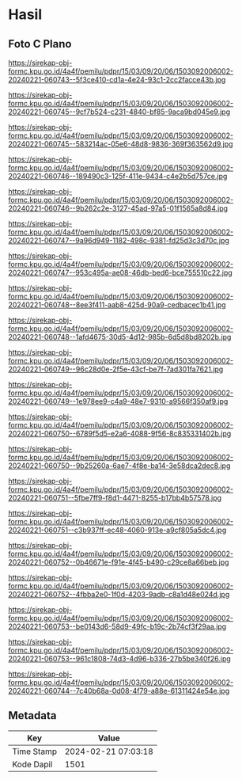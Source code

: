 # Hasil

## Foto C Plano

https://sirekap-obj-formc.kpu.go.id/4a4f/pemilu/pdpr/15/03/09/20/06/1503092006002-20240221-060743--5f3ce410-cd1a-4e24-93c1-2cc2facce43b.jpg

https://sirekap-obj-formc.kpu.go.id/4a4f/pemilu/pdpr/15/03/09/20/06/1503092006002-20240221-060745--9cf7b524-c231-4840-bf85-9aca9bd045e9.jpg

https://sirekap-obj-formc.kpu.go.id/4a4f/pemilu/pdpr/15/03/09/20/06/1503092006002-20240221-060745--583214ac-05e6-48d8-9836-369f363562d9.jpg

https://sirekap-obj-formc.kpu.go.id/4a4f/pemilu/pdpr/15/03/09/20/06/1503092006002-20240221-060746--189490c3-125f-411e-9434-c4e2b5d757ce.jpg

https://sirekap-obj-formc.kpu.go.id/4a4f/pemilu/pdpr/15/03/09/20/06/1503092006002-20240221-060746--9b262c2e-3127-45ad-97a5-01f1565a8d84.jpg

https://sirekap-obj-formc.kpu.go.id/4a4f/pemilu/pdpr/15/03/09/20/06/1503092006002-20240221-060747--9a96d949-1182-498c-9381-fd25d3c3d70c.jpg

https://sirekap-obj-formc.kpu.go.id/4a4f/pemilu/pdpr/15/03/09/20/06/1503092006002-20240221-060747--953c495a-ae08-46db-bed6-bce755510c22.jpg

https://sirekap-obj-formc.kpu.go.id/4a4f/pemilu/pdpr/15/03/09/20/06/1503092006002-20240221-060748--8ee3f411-aab8-425d-90a9-cedbacec1b41.jpg

https://sirekap-obj-formc.kpu.go.id/4a4f/pemilu/pdpr/15/03/09/20/06/1503092006002-20240221-060748--1afd4675-30d5-4d12-985b-6d5d8bd8202b.jpg

https://sirekap-obj-formc.kpu.go.id/4a4f/pemilu/pdpr/15/03/09/20/06/1503092006002-20240221-060749--96c28d0e-2f5e-43cf-be7f-7ad301fa7621.jpg

https://sirekap-obj-formc.kpu.go.id/4a4f/pemilu/pdpr/15/03/09/20/06/1503092006002-20240221-060749--1e978ee9-c4a9-48e7-9310-a9566f350af9.jpg

https://sirekap-obj-formc.kpu.go.id/4a4f/pemilu/pdpr/15/03/09/20/06/1503092006002-20240221-060750--6789f5d5-e2a6-4088-9f56-8c835331402b.jpg

https://sirekap-obj-formc.kpu.go.id/4a4f/pemilu/pdpr/15/03/09/20/06/1503092006002-20240221-060750--9b25260a-6ae7-4f8e-ba14-3e58dca2dec8.jpg

https://sirekap-obj-formc.kpu.go.id/4a4f/pemilu/pdpr/15/03/09/20/06/1503092006002-20240221-060751--5fbe7ff9-f8d1-4471-8255-b17bb4b57578.jpg

https://sirekap-obj-formc.kpu.go.id/4a4f/pemilu/pdpr/15/03/09/20/06/1503092006002-20240221-060751--c3b937ff-ec48-4060-913e-a9cf805a5dc4.jpg

https://sirekap-obj-formc.kpu.go.id/4a4f/pemilu/pdpr/15/03/09/20/06/1503092006002-20240221-060752--0b46671e-f91e-4f45-b490-c29ce8a66beb.jpg

https://sirekap-obj-formc.kpu.go.id/4a4f/pemilu/pdpr/15/03/09/20/06/1503092006002-20240221-060752--4fbba2e0-1f0d-4203-9adb-c8a1d48e024d.jpg

https://sirekap-obj-formc.kpu.go.id/4a4f/pemilu/pdpr/15/03/09/20/06/1503092006002-20240221-060753--be0143d6-58d9-49fc-b19c-2b74cf3f29aa.jpg

https://sirekap-obj-formc.kpu.go.id/4a4f/pemilu/pdpr/15/03/09/20/06/1503092006002-20240221-060753--961c1808-74d3-4d96-b336-27b5be340f26.jpg

https://sirekap-obj-formc.kpu.go.id/4a4f/pemilu/pdpr/15/03/09/20/06/1503092006002-20240221-060744--7c40b68a-0d08-4f79-a88e-61311424e54e.jpg


## Metadata

| Key        | Value               |
| ---------- | ------------------- |
| Time Stamp | 2024-02-21 07:03:18 |
| Kode Dapil | 1501                |



